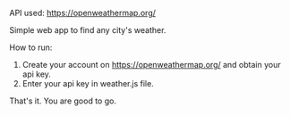 API used: https://openweathermap.org/

Simple web app to find any city's weather.

How to run:
1) Create your account on https://openweathermap.org/ and obtain your api key.
2) Enter your api key in weather.js file.

That's it. You are good to go.

